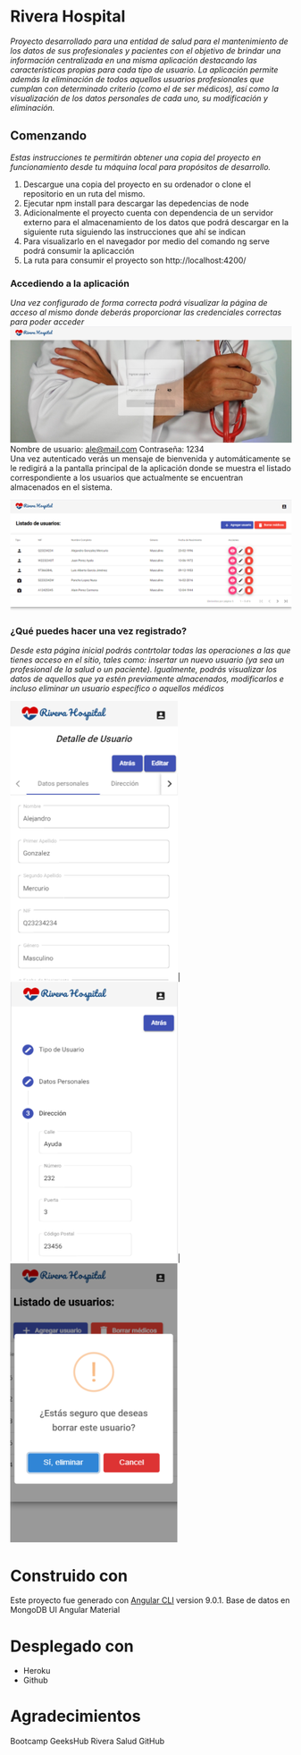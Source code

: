 # Rivera Hospital
_Proyecto desarrollado para una entidad de salud para el mantenimiento de los datos de sus profesionales y pacientes con el objetivo de brindar una información centralizada en una misma aplicación destacando las características propias para cada tipo de usuario. La aplicación permite además la eliminación de todos aquellos usuarios profesionales que cumplan con determinado criterio (como el de ser médicos), así como la visualización de los datos personales de cada uno, su modificación y eliminación._

## Comenzando
_Estas instrucciones te permitirán obtener una copia del proyecto en funcionamiento desde tu máquina local para propósitos de desarrollo._
<ol>
  <li>Descargue una copia del proyecto en su ordenador o clone el repositorio en un ruta del mismo.</li>
  <li>Ejecutar npm install para descargar las depedencias de node</li>
  <li>Adicionalmente el proyecto cuenta con dependencia de un servidor externo para el almacenamiento de los datos que podrá descargar en la siguiente ruta siguiendo las instrucciones que ahí se indican</li>
  <li>Para visualizarlo en el navegador por medio del comando ng serve podrá consumir la aplicacción</li>
  <li>La ruta para consumir el proyecto son http://localhost:4200/</li>
</ol>

### Accediendo a la aplicación
_Una vez configurado de forma correcta podrá visualizar la página de acceso al mismo donde deberás proporcionar las credenciales correctas para poder acceder_
<img src="https://github.com/Chacal1993/Project-RS/blob/master/Readme/login.PNG">
<br>
Nombre de usuario: ale@mail.com
Contraseña: 1234
<br>
Una vez autenticado verás un mensaje de bienvenida y automáticamente se le redigirá a la pantalla principal de la aplicación donde se muestra el listado correspondiente a los usuarios que actualmente se encuentran almacenados en el sistema.

<img src="https://github.com/Chacal1993/Project-RS/blob/master/Readme/listado.PNG">

### ¿Qué puedes hacer una vez registrado?
_Desde esta página inicial podrás contrtolar todas las operaciones a las que tienes acceso en el sitio, tales como: insertar un nuevo usuario (ya sea un profesional de la salud o un paciente). Igualmente, podrás visualizar los datos de aquellos que ya estén previamente almacenados, modificarlos e incluso eliminar un usuario específico o aquellos médicos_

<img src="https://github.com/Chacal1993/Project-RS/blob/master/Readme/detalle.PNG" width="300px" height="500px">|
<img src="https://github.com/Chacal1993/Project-RS/blob/master/Readme/editar.PNG" width="300px" height="500px">|
<img src="https://github.com/Chacal1993/Project-RS/blob/master/Readme/eliminar-user.PNG"  width="300px" height="500px">

# Construido con
Este proyecto fue generado con [Angular CLI](https://github.com/angular/angular-cli) version 9.0.1.
Base de datos en MongoDB
UI Angular Material

# Desplegado con
<ul>
  <li>Heroku</li>
  <li>Github</li>
</ul>

# Agradecimientos
Bootcamp GeeksHub
Rivera Salud
GitHub
